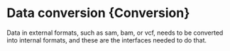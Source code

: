 Data conversion {Conversion}
===========================

Data in external formats, such as sam, bam, or vcf, needs to be converted into 
internal formats, and these are the interfaces needed to do that.

